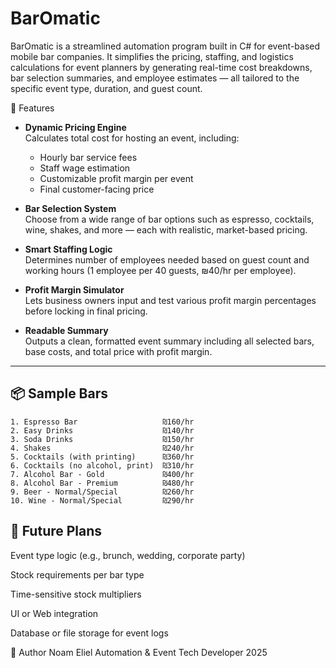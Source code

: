 # BarOmatic

BarOmatic is a streamlined automation program built in C# for event-based mobile bar companies. It simplifies the pricing, staffing, and logistics calculations for event planners by generating real-time cost breakdowns, bar selection summaries, and employee estimates — all tailored to the specific event type, duration, and guest count.

🚀 Features

- **Dynamic Pricing Engine**  
  Calculates total cost for hosting an event, including:
  - Hourly bar service fees
  - Staff wage estimation
  - Customizable profit margin per event
  - Final customer-facing price

- **Bar Selection System**  
  Choose from a wide range of bar options such as espresso, cocktails, wine, shakes, and more — each with realistic, market-based pricing.

- **Smart Staffing Logic**  
  Determines number of employees needed based on guest count and working hours (1 employee per 40 guests, ₪40/hr per employee).

- **Profit Margin Simulator**  
  Lets business owners input and test various profit margin percentages before locking in final pricing.

- **Readable Summary**  
  Outputs a clean, formatted event summary including all selected bars, base costs, and total price with profit margin.

---

## 📦 Sample Bars

```text
1. Espresso Bar                   ₪160/hr
2. Easy Drinks                    ₪140/hr
3. Soda Drinks                    ₪150/hr
4. Shakes                         ₪240/hr
5. Cocktails (with printing)      ₪360/hr
6. Cocktails (no alcohol, print)  ₪310/hr
7. Alcohol Bar - Gold             ₪400/hr
8. Alcohol Bar - Premium          ₪480/hr
9. Beer - Normal/Special          ₪260/hr
10. Wine - Normal/Special         ₪290/hr
```

## 🧠 Future Plans
 Event type logic (e.g., brunch, wedding, corporate party)
 
 Stock requirements per bar type
 
 Time-sensitive stock multipliers
 
 UI or Web integration
 
 Database or file storage for event logs

👤 Author
Noam Eliel
Automation & Event Tech Developer
2025
